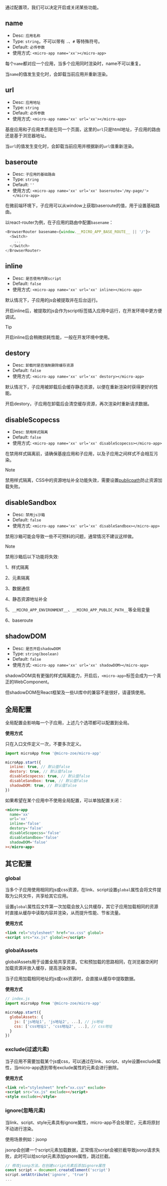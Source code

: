 通过配置项，我们可以决定开启或关闭某些功能。

## name
- Desc: `应用名称`
- Type: `string`，不可以带有 `.`、`#` 等特殊符号。
- Default: `必传参数`
- 使用方式: `<micro-app name='xx'></micro-app>`

每个`name`都对应一个应用，当多个应用同时渲染时，name不可以重复。

当`name`的值发生变化时，会卸载当前应用并重新渲染。

## url
- Desc: `应用地址`
- Type: `string`
- Default: `必传参数`
- 使用方式: `<micro-app name='xx' url='xx'></micro-app>`

基座应用和子应用本质是在同一个页面，这里的`url`只是html地址，子应用的路由还是基于浏览器地址。

当`url`的值发生变化时，会卸载当前应用并根据新的`url`值重新渲染。

## baseroute
- Desc: `子应用的基础路由`
- Type: `string`
- Default: `''`
- 使用方式: `<micro-app name='xx' url='xx' baseroute='/my-page/'></micro-app>`

在微前端环境下，子应用可以从window上获取baseroute的值，用于设置基础路由。

以react-router为例，在子应用的路由中配置`basename`：
```js
<BrowserRouter basename={window.__MICRO_APP_BASE_ROUTE__ || '/'}>
  <Switch>
    ...
  </Switch>
</BrowserRouter>
```

## inline
- Desc: `是否使用内联script`
- Default: `false`
- 使用方式: `<micro-app name='xx' url='xx' inline></micro-app>`

默认情况下，子应用的js会被提取并在后台运行。

开启inline后，被提取的js会作为script标签插入应用中运行，在开发环境中更方便调试。

> [!TIP]
> 开启inline后会稍微损耗性能，一般在开发环境中使用。

## destory
- Desc: `卸载时是否强制删除缓存资源`
- Default: `false`
- 使用方式: `<micro-app name='xx' url='xx' destory></micro-app>`

默认情况下，子应用被卸载后会缓存静态资源，以便在重新渲染时获得更好的性能。

开启destory，子应用在卸载后会清空缓存资源，再次渲染时重新请求数据。

## disableScopecss
- Desc: `禁用样式隔离`
- Default: `false`
- 使用方式: `<micro-app name='xx' url='xx' disableScopecss></micro-app>`

在禁用样式隔离前，请确保基座应用和子应用，以及子应用之间样式不会相互污染。

> [!NOTE]
> 禁用样式隔离，CSS中的资源地址补全功能失效，需要设置[publicpath](/zh-cn/static-source?id=publicpath)防止资源加载失败。

## disableSandbox
- Desc: `禁用js沙箱`
- Default: `false`
- 使用方式: `<micro-app name='xx' url='xx' disableSandbox></micro-app>`

禁用沙箱可能会导致一些不可预料的问题，通常情况不建议这样做。

> [!NOTE]
> 禁用沙箱后以下功能将失效:
> 
> 1、样式隔离
>
> 2、元素隔离
> 
> 3、数据通信
>
> 4、静态资源地址补全
>
> 5、`__MICRO_APP_ENVIRONMENT__`、`__MICRO_APP_PUBLIC_PATH__`等全局变量
>
> 6、baseroute


## shadowDOM
- Desc: `是否开启shadowDOM`
- Type: `string(boolean)`
- Default: `false`
- 使用方式: `<micro-app name='xx' url='xx' shadowDOM></micro-app>`

shadowDOM具有更强的样式隔离能力，开启后，`<micro-app>`标签会成为一个真正的WebComponent。

但shadowDOM在React框架及一些UI库中的兼容不是很好，请谨慎使用。

## 全局配置
全局配置会影响每一个子应用，上述几个选项都可以配置到全局。

**使用方式**

只在入口文件定义一次，不要多次定义。
```js
import microApp from '@micro-zoe/micro-app'

microApp.start({
  inline: true, // 默认值false
  destory: true, // 默认值false
  disableScopecss: true, // 默认值false
  disableSandbox: true, // 默认值false
  shadowDOM: true, // 默认值false
})
```

如果希望在某个应用中不使用全局配置，可以单独配置关闭：
```html
<micro-app 
  name='xx' 
  url='xx' 
  inline='false'
  destory='false'
  disableScopecss='false'
  disableSandbox='false'
  shadowDOM='false'
></micro-app>
```

## 其它配置
### global
当多个子应用使用相同的js或css资源，在link、script设置`global`属性会将文件提取为公共文件，共享给其它应用。

设置`global`属性后文件第一次加载会放入公共缓存，其它子应用加载相同的资源时直接从缓存中读取内容并渲染，从而提升性能、节省流量。

**使用方式**
```html
<link rel="stylesheet" href="xx.css" global>
<script src="xx.js" global></script>
```

### globalAssets
globalAssets用于设置全局共享资源，它和预加载的思路相同，在浏览器空闲时加载资源并放入缓存，提高渲染效率。

当子应用加载相同地址的js或css资源时，会直接从缓存中提取数据。

**使用方式**
```js
// index.js
import microApp from '@micro-zoe/micro-app'

microApp.start({
  globalAssets: {
    js: ['js地址1', 'js地址2', ...], // js地址
    css: ['css地址1', 'css地址2', ...], // css地址
  }
})
```

### exclude(过滤元素)
当子应用不需要加载某个js或css，可以通过在link、script、style设置exclude属性，当micro-app遇到带有exclude属性的元素会进行删除。

**使用方式**
```html
<link rel="stylesheet" href="xx.css" exclude>
<script src="xx.js" exclude></script>
<style exclude></style>
```

### ignore(忽略元素)
当link、script、style元素具有ignore属性，micro-app不会处理它，元素将原封不动进行渲染。

使用场景例如：jsonp

jsonp会创建一个script元素加载数据，正常情况script会被拦截导致jsonp请求失败，此时可以给script元素添加ignore属性，跳过拦截。

```js
// 修改jsonp方法，在创建script元素后添加ignore属性
const script = document.createElement('script')
script.setAttribute('ignore', 'true')
...
```
